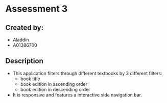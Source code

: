 # Assessment 3

## Created by:
- Aladdin
- A01386700
## Description
- This application filters through different textbooks by 3 different filters:
    - book title
    - book edition in ascending order
    - book edition in descending order
- It is responsive and features a interactive side navigation bar.